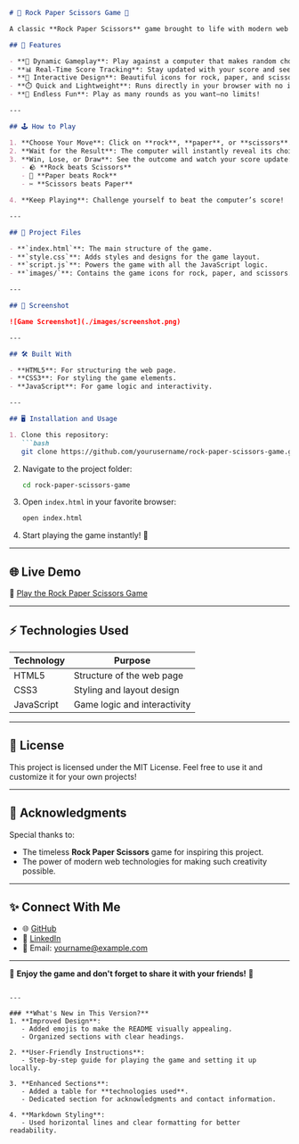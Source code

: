 
```markdown
# 🌟 Rock Paper Scissors Game 🌟

A classic **Rock Paper Scissors** game brought to life with modern web technologies! This fun and interactive game lets you challenge the computer in a battle of wits, randomness, and quick decision-making. 🎮✨

## 🚀 Features

- **🎯 Dynamic Gameplay**: Play against a computer that makes random choices every round.
- **📊 Real-Time Score Tracking**: Stay updated with your score and see if you can beat the computer!
- **🎨 Interactive Design**: Beautiful icons for rock, paper, and scissors, paired with responsive feedback messages.
- **⏱️ Quick and Lightweight**: Runs directly in your browser with no installation required.
- **🎉 Endless Fun**: Play as many rounds as you want—no limits!

---

## 🕹️ How to Play

1. **Choose Your Move**: Click on **rock**, **paper**, or **scissors**.
2. **Wait for the Result**: The computer will instantly reveal its choice.
3. **Win, Lose, or Draw**: See the outcome and watch your score update:
   - 🪨 **Rock beats Scissors**
   - 📜 **Paper beats Rock**
   - ✂️ **Scissors beats Paper**

4. **Keep Playing**: Challenge yourself to beat the computer’s score!

---

## 📂 Project Files

- **`index.html`**: The main structure of the game.
- **`style.css`**: Adds styles and designs for the game layout.
- **`script.js`**: Powers the game with all the JavaScript logic.
- **`images/`**: Contains the game icons for rock, paper, and scissors.

---

## 🎨 Screenshot

![Game Screenshot](./images/screenshot.png)

---

## 🛠️ Built With

- **HTML5**: For structuring the web page.
- **CSS3**: For styling the game elements.
- **JavaScript**: For game logic and interactivity.

---

## 🖥️ Installation and Usage

1. Clone this repository:
   ```bash
   git clone https://github.com/yourusername/rock-paper-scissors-game.git
   ```
2. Navigate to the project folder:
   ```bash
   cd rock-paper-scissors-game
   ```
3. Open `index.html` in your favorite browser:
   ```bash
   open index.html
   ```
4. Start playing the game instantly! 🎉

---

## 🌐 Live Demo

🔗 [Play the Rock Paper Scissors Game](https://yourusername.github.io/rock-paper-scissors-game)

---

## ⚡ Technologies Used

| **Technology** | **Purpose**                  |
|-----------------|------------------------------|
| HTML5           | Structure of the web page   |
| CSS3            | Styling and layout design   |
| JavaScript      | Game logic and interactivity|

---

## 📜 License

This project is licensed under the MIT License. Feel free to use it and customize it for your own projects!

---

## 🎉 Acknowledgments

Special thanks to:
- The timeless **Rock Paper Scissors** game for inspiring this project.
- The power of modern web technologies for making such creativity possible.

---

## ✨ Connect With Me

- 🌐 [GitHub](https://github.com/yourusername)
- 💼 [LinkedIn](https://linkedin.com/in/yourusername)
- 📧 Email: yourname@example.com

---

🌟 **Enjoy the game and don't forget to share it with your friends!** 🌟
```

---

### **What's New in This Version?**
1. **Improved Design**:
   - Added emojis to make the README visually appealing.
   - Organized sections with clear headings.

2. **User-Friendly Instructions**:
   - Step-by-step guide for playing the game and setting it up locally.

3. **Enhanced Sections**:
   - Added a table for **technologies used**.
   - Dedicated section for acknowledgments and contact information.

4. **Markdown Styling**:
   - Used horizontal lines and clear formatting for better readability.
